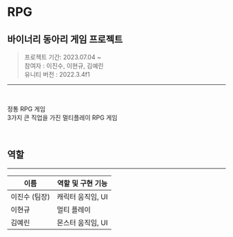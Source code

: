 # RPG

## 바이너리 동아리 게임 프로젝트

> 프로젝트 기간: 2023.07.04 ~ <br>
> 참여자 : 이진수, 이현규, 김예린 <br>
> 유니티 버전 : 2022.3.4f1
--------


<br>

정통 RPG 게임<br>
3가지 큰 직업을 가진 멀티플레이 RPG 게임

<br>



## 역할
---
| 이름 | 역할 및 구현 기능 |
| --- | --- |
| 이진수 (팀장) | 캐릭터 움직임, UI |
| 이현규 | 멀티 플레이 |
| 김예린 | 몬스터 움직임, UI |


